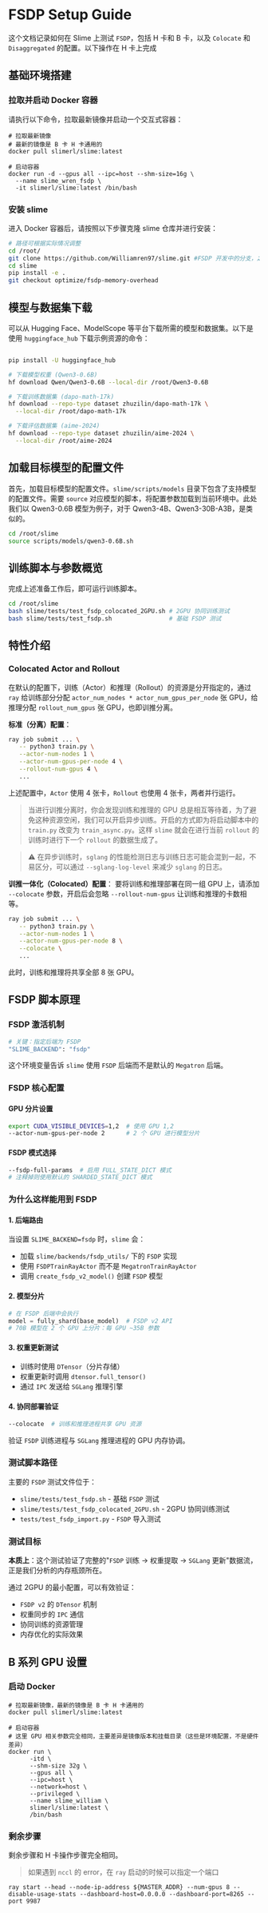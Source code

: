 # FSDP Setup Guide

这个文档记录如何在 Slime 上测试 `FSDP`，包括 H 卡和 B 卡，以及 `Colocate` 和 `Disaggregated` 的配置。以下操作在 H 卡上完成


## 基础环境搭建

### 拉取并启动 Docker 容器

请执行以下命令，拉取最新镜像并启动一个交互式容器：

```shell
# 拉取最新镜像
# 最新的镜像是 B 卡 H 卡通用的
docker pull slimerl/slime:latest

# 启动容器
docker run -d --gpus all --ipc=host --shm-size=16g \
  --name slime_wren_fsdp \
  -it slimerl/slime:latest /bin/bash
```

### 安装 slime

进入 Docker 容器后，请按照以下步骤克隆 slime 仓库并进行安装：

```bash
# 路径可根据实际情况调整
cd /root/
git clone https://github.com/Williamren97/slime.git #FSDP 开发中的分支，之后会 merge 到 slime main
cd slime
pip install -e .
git checkout optimize/fsdp-memory-overhead 
```

## 模型与数据集下载

可以从 Hugging Face、ModelScope 等平台下载所需的模型和数据集。以下是使用 `huggingface_hub` 下载示例资源的命令：

```bash

pip install -U huggingface_hub

# 下载模型权重 (Qwen3-0.6B)
hf download Qwen/Qwen3-0.6B --local-dir /root/Qwen3-0.6B

# 下载训练数据集 (dapo-math-17k)
hf download --repo-type dataset zhuzilin/dapo-math-17k \
  --local-dir /root/dapo-math-17k

# 下载评估数据集 (aime-2024)
hf download --repo-type dataset zhuzilin/aime-2024 \
  --local-dir /root/aime-2024
```

## 加载目标模型的配置文件



首先，加载目标模型的配置文件。`slime/scripts/models` 目录下包含了支持模型的配置文件。需要 `source` 对应模型的脚本，将配置参数加载到当前环境中。此处我们以 Qwen3-0.6B 模型为例子，对于 Qwen3-4B、Qwen3-30B-A3B，是类似的。

```bash
cd /root/slime
source scripts/models/qwen3-0.6B.sh 
```

## 训练脚本与参数概览

完成上述准备工作后，即可运行训练脚本。

```bash
cd /root/slime
bash slime/tests/test_fsdp_colocated_2GPU.sh # 2GPU 协同训练测试
bash slime/tests/test_fsdp.sh                # 基础 FSDP 测试
```



## 特性介绍

### Colocated Actor and Rollout

在默认的配置下，训练（Actor）和推理（Rollout）的资源是分开指定的，通过 `ray` 给训练部分分配 `actor_num_nodes * actor_num_gpus_per_node` 张 GPU，给推理分配 `rollout_num_gpus` 张 GPU，也即训推分离。

**标准（分离）配置**：
```bash
ray job submit ... \
   -- python3 train.py \
   --actor-num-nodes 1 \
   --actor-num-gpus-per-node 4 \
   --rollout-num-gpus 4 \
   ...
```
上述配置中，`Actor` 使用 4 张卡，`Rollout` 也使用 4 张卡，两者并行运行。


> 当进行训推分离时，你会发现训练和推理的 GPU 总是相互等待着，为了避免这种资源空闲，我们可以开启异步训练。开启的方式即为将启动脚本中的 `train.py` 改变为 `train_async.py`。这样 `slime` 就会在进行当前 `rollout` 的训练时进行下一个 `rollout` 的数据生成了。

> ⚠️ 在异步训练时，`sglang` 的性能检测日志与训练日志可能会混到一起，不易区分，可以通过 `--sglang-log-level` 来减少 `sglang` 的日志。



**训推一体化（Colocated）配置**：
要将训练和推理部署在同一组 GPU 上，请添加 `--colocate` 参数，开启后会忽略 `--rollout-num-gpus` 让训练和推理的卡数相等。


```bash
ray job submit ... \
   -- python3 train.py \
   --actor-num-nodes 1 \
   --actor-num-gpus-per-node 8 \
   --colocate \
   ...
```
此时，训练和推理将共享全部 8 张 GPU。

## FSDP 脚本原理

### FSDP 激活机制

```bash
# 关键：指定后端为 FSDP
"SLIME_BACKEND": "fsdp"
```

这个环境变量告诉 `slime` 使用 `FSDP` 后端而不是默认的 `Megatron` 后端。

### FSDP 核心配置

#### GPU 分片设置
```bash
export CUDA_VISIBLE_DEVICES=1,2  # 使用 GPU 1,2
--actor-num-gpus-per-node 2      # 2 个 GPU 进行模型分片
```

#### FSDP 模式选择
```bash
--fsdp-full-params  # 启用 FULL_STATE_DICT 模式
# 注释掉则使用默认的 SHARDED_STATE_DICT 模式
```

### 为什么这样能用到 FSDP

#### 1. 后端路由
当设置 `SLIME_BACKEND=fsdp` 时，`slime` 会：
- 加载 `slime/backends/fsdp_utils/` 下的 `FSDP` 实现
- 使用 `FSDPTrainRayActor` 而不是 `MegatronTrainRayActor`
- 调用 `create_fsdp_v2_model()` 创建 `FSDP` 模型

#### 2. 模型分片
```python
# 在 FSDP 后端中会执行
model = fully_shard(base_model)  # FSDP v2 API
# 70B 模型在 2 个 GPU 上分片：每 GPU ~35B 参数
```

#### 3. 权重更新测试
- 训练时使用 `DTensor`（分片存储）
- 权重更新时调用 `dtensor.full_tensor()` 
- 通过 `IPC` 发送给 `SGLang` 推理引擎

#### 4. 协同部署验证
```bash
--colocate  # 训练和推理进程共享 GPU 资源
```
验证 `FSDP` 训练进程与 `SGLang` 推理进程的 GPU 内存协调。

### 测试脚本路径

主要的 `FSDP` 测试文件位于：
- `slime/tests/test_fsdp.sh` - 基础 `FSDP` 测试
- `slime/tests/test_fsdp_colocated_2GPU.sh` - 2GPU 协同训练测试
- `tests/test_fsdp_import.py` - `FSDP` 导入测试

### 测试目标

**本质上**：这个测试验证了完整的"`FSDP` 训练 → 权重提取 → `SGLang` 更新"数据流，正是我们分析的内存瓶颈所在。

通过 2GPU 的最小配置，可以有效验证：
- `FSDP v2` 的 `DTensor` 机制
- 权重同步的 `IPC` 通信
- 协同训练的资源管理
- 内存优化的实际效果


## B 系列 GPU 设置

### 启动 Docker
```shell
# 拉取最新镜像，最新的镜像是 B 卡 H 卡通用的
docker pull slimerl/slime:latest

# 启动容器
# 这里 GPU 相关参数完全相同，主要差异是镜像版本和挂载目录（这些是环境配置，不是硬件差异）
docker run \
      -itd \
      --shm-size 32g \
      --gpus all \
      --ipc=host \
      --network=host \
      --privileged \
      --name slime_william \
      slimerl/slime:latest \
      /bin/bash
```

### 剩余步骤
剩余步骤和 H 卡操作步骤完全相同。

> 如果遇到 `nccl` 的 error，在 `ray` 启动的时候可以指定一个端口
```shell
ray start --head --node-ip-address ${MASTER_ADDR} --num-gpus 8 --disable-usage-stats --dashboard-host=0.0.0.0 --dashboard-port=8265 --port 9987
```
